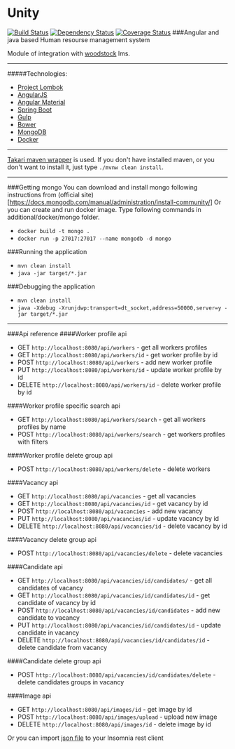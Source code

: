 # Unity
[![Build Status](https://travis-ci.org/vlsidlyarevich/unity.svg?branch=master)](https://travis-ci.org/vlsidlyarevich/unity)
[![Dependency Status](https://www.versioneye.com/user/projects/58028731a23d5200345545db/badge.svg?style=flat-square)](https://www.versioneye.com/user/projects/58028731a23d5200345545db)
[![Coverage Status](https://coveralls.io/repos/github/vlsidlyarevich/unity/badge.svg?branch=master)](https://coveralls.io/github/vlsidlyarevich/unity?branch=master)
###Angular and java based Human resourse management system

Module of integration with [woodstock](https://github.com/solairerove/woodstock) lms.

---
#####Technologies:
* [Project Lombok](https://projectlombok.org/)
* [AngularJS](https://angularjs.org/)
* [Angular Material](https://material.angularjs.org)
* [Spring Boot](http://projects.spring.io/spring-boot/)
* [Gulp](http://gulpjs.com/)
* [Bower](https://bower.io/)
* [MongoDB](https://www.mongodb.com/)
* [Docker](https://www.docker.com/)

---
[Takari maven wrapper](https://github.com/takari/maven-wrapper) is used.
If you don't have installed maven, or you don't want to install it, just type `./mvnw clean install`.

---
###Getting mongo
You can download and install mongo following instructions from (official site)[https://docs.mongodb.com/manual/administration/install-community/]
Or you can create and run docker image.
Type following commands in additional/docker/mongo folder.
* `docker build -t mongo .`
* `docker run -p 27017:27017 --name mongodb -d mongo`

 
###Running the application
* `mvn clean install`
* `java -jar target/*.jar`

###Debugging the application
* `mvn clean install`
* `java -Xdebug -Xrunjdwp:transport=dt_socket,address=50000,server=y -jar target/*.jar`

---
###Api reference
####Worker profile api
* GET `http://localhost:8080/api/workers` - get all workers profiles
* GET `http://localhost:8080/api/workers/id` - get worker profile by id 
* POST `http://localhost:8080/api/workers` - add new worker profile 
* PUT `http://localhost:8080/api/workers/id` - update worker profile by id
* DELETE `http://localhost:8080/api/workers/id` - delete worker profile by id 

####Worker profile specific search api
* GET `http://localhost:8080/api/workers/search` - get all workers profiles by name
* POST `http://localhost:8080/api/workers/search` - get workers profiles with filters 

####Worker profile delete group api
* POST `http://localhost:8080/api/workers/delete` - delete workers 

####Vacancy api
* GET `http://localhost:8080/api/vacancies` - get all vacancies
* GET `http://localhost:8080/api/vacancies/id` - get vacancy by id 
* POST `http://localhost:8080/api/vacancies` - add new vacancy
* PUT `http://localhost:8080/api/vacancies/id` - update vacancy by id
* DELETE `http://localhost:8080/api/vacancies/id` - delete vacancy by id 

####Vacancy delete group api
* POST `http://localhost:8080/api/vacancies/delete` - delete vacancies

####Candidate api
* GET `http://localhost:8080/api/vacancies/id/candidates/` - get all candidates of vacancy
* GET `http://localhost:8080/api/vacancies/id/candidates/id` - get candidate of vacancy by id 
* POST `http://localhost:8080/api/vacancies/id/candidates` - add new candidate to vacancy
* PUT `http://localhost:8080/api/vacancies/id/candidates/id` - update candidate in vacancy
* DELETE `http://localhost:8080/api/vacancies/id/candidates/id` - delete candidate from vacancy

####Candidate delete group api
* POST `http://localhost:8080/api/vacancies/id/candidates/delete` - delete candidates groups in vacancy

####Image api
* GET `http://localhost:8080/api/images/id` - get image by id 
* POST `http://localhost:8080/api/images/upload` - upload new image 
* DELETE `http://localhost:8080/api/images/id` - delete image by id 

Or you can import [json file](https://github.com/vlsidlyarevich/unity/blob/master/additional/insomnia/unity-api.json) to your Insomnia rest client
